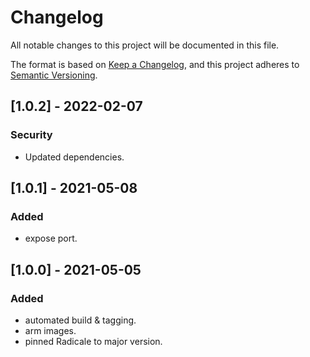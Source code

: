 # Changelog

All notable changes to this project will be documented in this file.

The format is based on [Keep a Changelog](https://keepachangelog.com/en/1.0.0/),
and this project adheres to [Semantic Versioning](https://semver.org/spec/v2.0.0.html).

## [1.0.2] - 2022-02-07

### Security

- Updated dependencies.

## [1.0.1] - 2021-05-08

### Added

- expose port.

## [1.0.0] - 2021-05-05

### Added

- automated build & tagging.
- arm images.
- pinned Radicale to major version.
